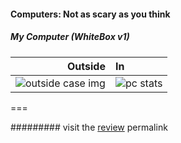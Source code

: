 #### Computers: Not as scary as you think

##### My Computer (WhiteBox v1)

Outside 			   | In
----------------------------------:|:----------
![outside case img](../../media/img/sexy_miniatx_gaming_pc.png) | ![pc stats](../../media/img/sexy_miniatx_v1_stats.png)


===

######### visit the [review](https://pcpartpicker.com/b/kchqqs) permalink
